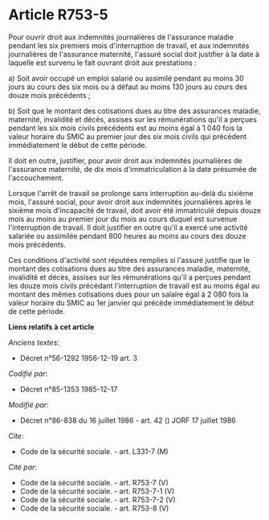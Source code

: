 # Article R753-5

Pour ouvrir droit aux indemnités journalières de l'assurance maladie pendant les six premiers mois d'interruption de travail,
et aux indemnités journalières de l'assurance maternité, l'assuré social doit justifier à la date à laquelle est survenu le
fait ouvrant droit aux prestations :

a) Soit avoir occupé un emploi salarié ou assimilé pendant au moins 30 jours au cours des six mois ou à défaut au moins 130
jours au cours des douze mois précédents ;

b) Soit que le montant des cotisations dues au titre des assurances maladie, maternité, invalidité et décès, assises sur les
rémunérations qu'il a perçues pendant les six mois civils précédents est au moins égal à 1 040 fois la valeur horaire du SMIC
au premier jour des six mois civils qui précèdent immédiatement le début de cette période.

Il doit en outre, justifier, pour avoir droit aux indemnités journalières de l'assurance maternité, de dix mois
d'immatriculation à la date présumée de l'accouchement.

Lorsque l'arrêt de travail se prolonge sans interruption au-delà du sixième mois, l'assuré social, pour avoir droit aux
indemnités journalières après le sixième mois d'incapacité de travail, doit avoir été immatriculé depuis douze mois au moins
au premier jour du mois au cours duquel est survenue l'interruption de travail. Il doit justifier en outre qu'il a exercé une
activité salariée ou assimilée pendant 800 heures au moins au cours des douze mois précédents.

Ces conditions d'activité sont réputées remplies si l'assuré justifie que le montant des cotisations dues au titre des
assurances maladie, maternité, invalidité et décès, assises sur les rémunérations qu'il a perçues pendant les douze mois
civils précédant l'interruption de travail est au moins égal au montant des mêmes cotisations dues pour un salaire égal à 2
080 fois la valeur horaire du SMIC au 1er janvier qui précède immédiatement le début de cette période.

**Liens relatifs à cet article**

_Anciens textes_:

  - Décret n°56-1292 1956-12-19 art. 3

_Codifié par_:

  - Décret n°85-1353 1985-12-17

_Modifié par_:

  - Décret n°86-838 du 16 juillet 1986 - art. 42 () JORF 17 juillet 1986

_Cite_:

  - Code de la sécurité sociale. - art. L331-7 (M)

_Cité par_:

  - Code de la sécurité sociale. - art. R753-7 (V)
  - Code de la sécurité sociale. - art. R753-7-1 (V)
  - Code de la sécurité sociale. - art. R753-7-2 (V)
  - Code de la sécurité sociale. - art. R753-8 (V)
